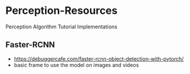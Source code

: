 # Perception-Resources
Perception Algorithm Tutorial Implementations 

## Faster-RCNN
- https://debuggercafe.com/faster-rcnn-object-detection-with-pytorch/
- basic frame to use the model on images and videos 